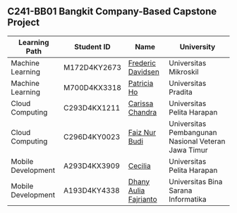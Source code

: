 ## C241-BB01 Bangkit Company-Based Capstone Project

| Learning Path      | Student ID   | Name                                                 | University                                          |
| ------------------ | ------------ | ---------------------------------------------------- | --------------------------------------------------- |
| Machine Learning   | M172D4KY2673 | [Frederic Davidsen](https://github.com/fdavidsen)    | Universitas Mikroskil                               |
| Machine Learning   | M700D4KX3318 | [Patricia Ho](https://github.com/patriciasky17)      | Universitas Pradita                                 |
| Cloud Computing    | C293D4KX1211 | [Carissa Chandra](https://github.com/Ca-ri-ssa)      | Universitas Pelita Harapan                          |
| Cloud Computing    | C296D4KY0023 | [Faiz Nur Budi](https://github.com/Faiznb)           | Universitas Pembangunan Nasional Veteran Jawa Timur |
| Mobile Development | A293D4KX3909 | [Cecilia](https://github.com/CeciliaXu01)            | Universitas Pelita Harapan                          |
| Mobile Development | A193D4KY4338 | [Dhany Aulia Fajrianto](https://github.com/dexalius) | Universitas Bina Sarana Informatika                 |
